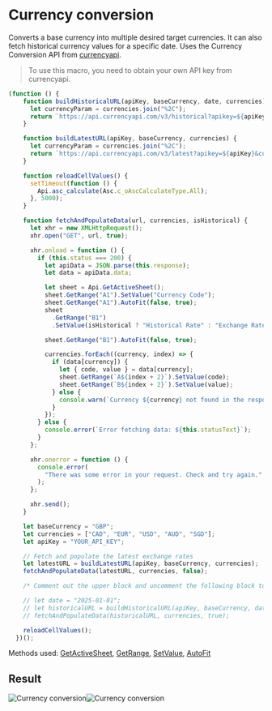 # Currency conversion

Converts a base currency into multiple desired target currencies. It can also fetch historical currency values for a specific date. Uses the Currency Conversion API from [currencyapi](https://app.currencyapi.com/).

> To use this macro, you need to obtain your own API key from currencyapi.

<!-- This code snippet is shown in the screenshot. -->

<!-- eslint-skip -->

```ts
(function () {
    function buildHistoricalURL(apiKey, baseCurrency, date, currencies) {
      let currencyParam = currencies.join("%2C");
      return `https://api.currencyapi.com/v3/historical?apikey=${apiKey}&currencies=${currencyParam}&base_currency=${baseCurrency}&date=${date}`;
    }

    function buildLatestURL(apiKey, baseCurrency, currencies) {
      let currencyParam = currencies.join("%2C");
      return `https://api.currencyapi.com/v3/latest?apikey=${apiKey}&currencies=${currencyParam}&base_currency=${baseCurrency}`;
    }

    function reloadCellValues() {
      setTimeout(function () {
        Api.asc_calculate(Asc.c_oAscCalculateType.All);
      }, 5000);
    }

    function fetchAndPopulateData(url, currencies, isHistorical) {
      let xhr = new XMLHttpRequest();
      xhr.open("GET", url, true);

      xhr.onload = function () {
        if (this.status === 200) {
          let apiData = JSON.parse(this.response);
          let data = apiData.data;

          let sheet = Api.GetActiveSheet();
          sheet.GetRange("A1").SetValue("Currency Code");
          sheet.GetRange("A1").AutoFit(false, true);
          sheet
            .GetRange("B1")
            .SetValue(isHistorical ? "Historical Rate" : "Exchange Rate");

          sheet.GetRange("B1").AutoFit(false, true);

          currencies.forEach((currency, index) => {
            if (data[currency]) {
              let { code, value } = data[currency];
              sheet.GetRange(`A${index + 2}`).SetValue(code);
              sheet.GetRange(`B${index + 2}`).SetValue(value);
            } else {
              console.warn(`Currency ${currency} not found in the response.`);
            }
          });
        } else {
          console.error(`Error fetching data: ${this.statusText}`);
        }
      };

      xhr.onerror = function () {
        console.error(
          "There was some error in your request. Check and try again."
        );
      };

      xhr.send();
    }

    let baseCurrency = "GBP";
    let currencies = ["CAD", "EUR", "USD", "AUD", "SGD"];
    let apiKey = "YOUR_API_KEY";

    // Fetch and populate the latest exchange rates
    let latestURL = buildLatestURL(apiKey, baseCurrency, currencies);
    fetchAndPopulateData(latestURL, currencies, false);

    /* Comment out the upper block and uncomment the following block to enable fetching historical exchange rates */

    // let date = "2025-01-01";
    // let historicalURL = buildHistoricalURL(apiKey, baseCurrency, date, currencies);
    // fetchAndPopulateData(historicalURL, currencies, true);

    reloadCellValues();
  })();
```

Methods used: [GetActiveSheet](/site/docs/office-api/usage-api/spreadsheet-api/Api/Methods/GetActiveSheet.md), [GetRange](/site/docs/office-api/usage-api/spreadsheet-api/ApiWorksheet/Methods/GetRange.md), [SetValue](/site/docs/office-api/usage-api/spreadsheet-api/ApiRange/Methods/SetValue.md), [AutoFit](/site/docs/office-api/usage-api/spreadsheet-api/ApiRange/Methods/AutoFit.md)

## Result

<!-- imgpath -->

![Currency conversion](/assets/images/plugins/currency-conversion.png#gh-light-mode-only)![Currency conversion](/assets/images/plugins/currency-conversion.dark.png#gh-dark-mode-only)
